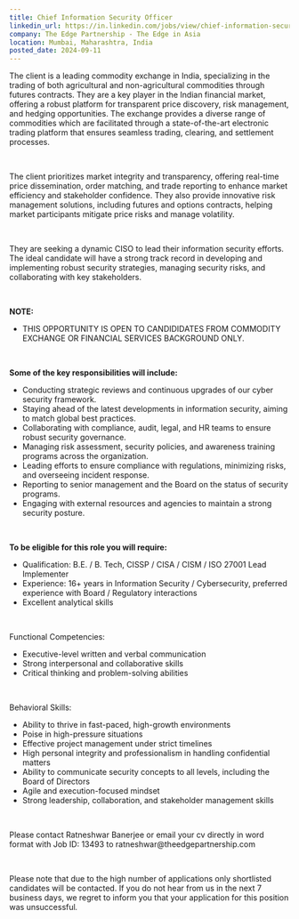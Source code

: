 ```yaml
---
title: Chief Information Security Officer
linkedin_url: https://in.linkedin.com/jobs/view/chief-information-security-officer-at-the-edge-partnership-the-edge-in-asia-4021732667?position=8&pageNum=5&refId=R7Sq0DXDdHZl5OkVqOIlAQ%3D%3D&trackingId=HkaL5TLwoRWkN9JgZUku0Q%3D%3D
company: The Edge Partnership - The Edge in Asia
location: Mumbai, Maharashtra, India
posted_date: 2024-09-11
---
```


<div class="description__text description__text--rich">
<section class="show-more-less-html" data-max-lines="5">
<div class="show-more-less-html__markup show-more-less-html__markup--clamp-after-5 relative overflow-hidden">
<p>The client is a leading commodity exchange in India, specializing in the trading of both agricultural and non-agricultural commodities through futures contracts. They are a key player in the Indian financial market, offering a robust platform for transparent price discovery, risk management, and hedging opportunities. The exchange provides a diverse range of commodities which are facilitated through a state-of-the-art electronic trading platform that ensures seamless trading, clearing, and settlement processes.</p><p><br/></p><p>The client prioritizes market integrity and transparency, offering real-time price dissemination, order matching, and trade reporting to enhance market efficiency and stakeholder confidence. They also provide innovative risk management solutions, including futures and options contracts, helping market participants mitigate price risks and manage volatility.</p><p><br/></p><p>They are seeking a dynamic CISO to lead their information security efforts. The ideal candidate will have a strong track record in developing and implementing robust security strategies, managing security risks, and collaborating with key stakeholders.</p><p><br/></p><p><strong>NOTE:</strong></p><ul><li>THIS OPPORTUNITY IS OPEN TO CANDIDIDATES FROM COMMODITY EXCHANGE OR FINANCIAL SERVICES BACKGROUND ONLY.</li></ul><p><br/></p><p><strong>Some of the key responsibilities will include:</strong></p><ul><li>Conducting strategic reviews and continuous upgrades of our cyber security framework.</li><li>Staying ahead of the latest developments in information security, aiming to match global best practices.</li><li>Collaborating with compliance, audit, legal, and HR teams to ensure robust security governance.</li><li>Managing risk assessment, security policies, and awareness training programs across the organization.</li><li>Leading efforts to ensure compliance with regulations, minimizing risks, and overseeing incident response.</li><li>Reporting to senior management and the Board on the status of security programs.</li><li>Engaging with external resources and agencies to maintain a strong security posture.</li></ul><p><br/></p><p><strong>To be eligible for this role you will require:</strong></p><ul><li>Qualification: B.E. / B. Tech, CISSP / CISA / CISM / ISO 27001 Lead Implementer</li><li>Experience: 16+ years in Information Security / Cybersecurity, preferred experience with Board / Regulatory interactions</li><li>Excellent analytical skills</li></ul><p><br/></p><p>Functional Competencies:</p><ul><li>Executive-level written and verbal communication</li><li>Strong interpersonal and collaborative skills</li><li>Critical thinking and problem-solving abilities</li></ul><p><br/></p><p>Behavioral Skills:</p><ul><li>Ability to thrive in fast-paced, high-growth environments</li><li>Poise in high-pressure situations</li><li>Effective project management under strict timelines</li><li>High personal integrity and professionalism in handling confidential matters</li><li>Ability to communicate security concepts to all levels, including the Board of Directors</li><li>Agile and execution-focused mindset</li><li>Strong leadership, collaboration, and stakeholder management skills</li></ul><p><br/></p><p>Please contact Ratneshwar Banerjee or email your cv directly in word format with Job ID: 13493 to ratneshwar@theedgepartnership.com</p><p><br/></p><p>Please note that due to the high number of applications only shortlisted candidates will be contacted. If you do not hear from us in the next 7 business days, we regret to inform you that your application for this position was unsuccessful<em>.</em></p>
</div>


<!-- --> </section>
</div>
